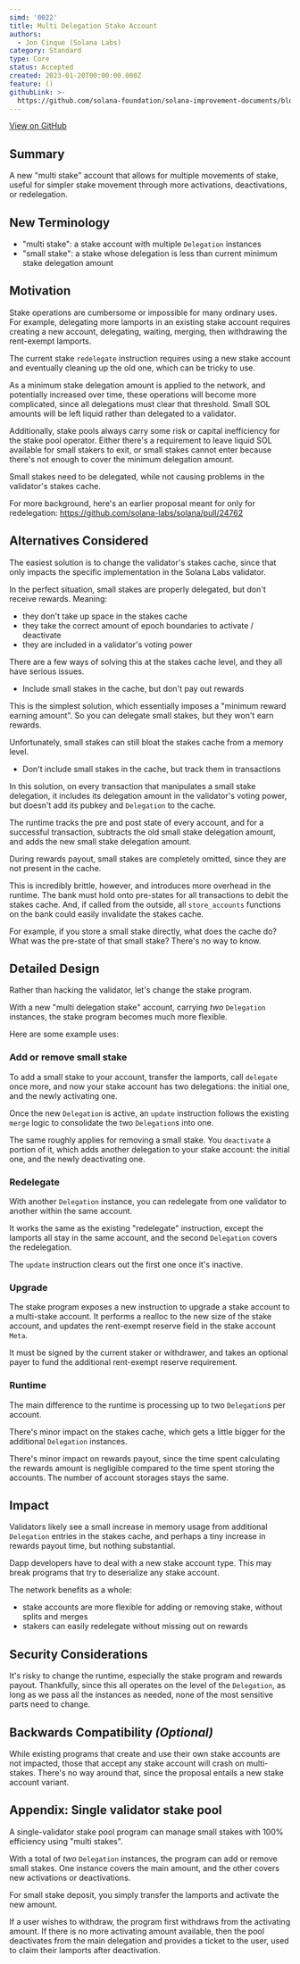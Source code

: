 ```yaml
---
simd: '0022'
title: Multi Delegation Stake Account
authors:
  - Jon Cinque (Solana Labs)
category: Standard
type: Core
status: Accepted
created: 2023-01-20T00:00:00.000Z
feature: ()
githubLink: >-
  https://github.com/solana-foundation/solana-improvement-documents/blob/main/proposals/0022-multi-stake.md
---
```

[View on GitHub](https://github.com/solana-foundation/solana-improvement-documents/blob/main/proposals/0022-multi-stake.md)


## Summary

A new "multi stake" account that allows for multiple movements of stake, useful
for simpler stake movement through more activations, deactivations, or redelegation.

## New Terminology

* "multi stake": a stake account with multiple `Delegation` instances
* "small stake": a stake whose delegation is less than current minimum stake 
  delegation amount

## Motivation

Stake operations are cumbersome or impossible for many ordinary uses. For example,
delegating more lamports in an existing stake account requires creating a new
account, delegating, waiting, merging, then withdrawing the rent-exempt lamports.

The current stake `redelegate` instruction requires using a new stake account and
eventually cleaning up the old one, which can be tricky to use.

As a minimum stake delegation amount is applied to the network, and potentially
increased over time, these operations will become more complicated, since all
delegations must clear that threshold. Small SOL amounts will be left liquid rather
than delegated to a validator.

Additionally, stake pools always carry some risk or capital inefficiency for the
stake pool operator. Either there's a requirement to leave liquid SOL available
for small stakers to exit, or small stakes cannot enter because there's not enough
to cover the minimum delegation amount.

Small stakes need to be delegated, while not causing problems in the validator's
stakes cache.

For more background, here's an earlier proposal meant for only for redelegation:
https://github.com/solana-labs/solana/pull/24762

## Alternatives Considered

The easiest solution is to change the validator's stakes cache, since that only
impacts the specific implementation in the Solana Labs validator.

In the perfect situation, small stakes are properly delegated, but don't receive
rewards. Meaning:

* they don't take up space in the stakes cache
* they take the correct amount of epoch boundaries to activate / deactivate
* they are included in a validator's voting power

There are a few ways of solving this at the stakes cache level, and they all have
serious issues.

* Include small stakes in the cache, but don't pay out rewards

This is the simplest solution, which essentially imposes a "minimum reward earning
amount". So you can delegate small stakes, but they won't earn rewards.

Unfortunately, small stakes can still bloat the stakes cache from a memory level.

* Don't include small stakes in the cache, but track them in transactions

In this solution, on every transaction that manipulates a small stake
delegation, it includes its delegation amount in the validator's voting power,
but doesn't add its pubkey and `Delegation` to the cache.

The runtime tracks the pre and post state of every account, and for a successful
transaction, subtracts the old small stake delegation amount, and adds the new small
stake delegation amount.

During rewards payout, small stakes are completely omitted, since they are not
present in the cache.

This is incredibly brittle, however, and introduces more overhead in the runtime.
The bank must hold onto pre-states for all transactions to debit the stakes
cache. And, if called from the outside, all `store_accounts` functions on the
bank could easily invalidate the stakes cache.

For example, if you store a small stake directly, what does the cache do? What
was the pre-state of that small stake? There's no way to know.

## Detailed Design

Rather than hacking the validator, let's change the stake program.

With a new "multi delegation stake" account, carrying *two* `Delegation` instances,
the stake program becomes much more flexible.

Here are some example uses:

### Add or remove small stake

To add a small stake to your account, transfer the lamports, call `delegate` once
more, and now your stake account has two delegations: the initial one, and the
newly activating one.

Once the new `Delegation` is active, an `update` instruction follows
the existing `merge` logic to consolidate the two `Delegation`s into one.

The same roughly applies for removing a small stake. You `deactivate` a portion
of it, which adds another delegation to your stake account: the initial one, and
the newly deactivating one.

### Redelegate

With another `Delegation` instance, you can redelegate from one validator to another
within the same account.

It works the same as the existing "redelegate" instruction, except the lamports
all stay in the same account, and the second `Delegation` covers the redelegation.

The `update` instruction clears out the first one once it's inactive.

### Upgrade

The stake program exposes a new instruction to upgrade a stake account to a multi-stake
account. It performs a realloc to the new size of the stake account, and
updates the rent-exempt reserve field in the stake account `Meta`.

It must be signed by the current staker or withdrawer, and takes an optional
payer to fund the additional rent-exempt reserve requirement.

### Runtime

The main difference to the runtime is processing up to two `Delegation`s
per account.

There's minor impact on the stakes cache, which gets a little bigger for the
additional `Delegation` instances.

There's minor impact on rewards payout, since the time spent calculating the rewards
amount is negligible compared to the time spent storing the accounts. The number
of account storages stays the same.

## Impact

Validators likely see a small increase in memory usage from additional `Delegation`
entries in the stakes cache, and perhaps a tiny increase in rewards payout time,
but nothing substantial.

Dapp developers have to deal with a new stake account type. This may break programs
that try to deserialize any stake account.

The network benefits as a whole:

* stake accounts are more flexible for adding or removing stake, without splits
and merges
* stakers can easily redelegate without missing out on rewards

## Security Considerations

It's risky to change the runtime, especially the stake program and rewards payout.
Thankfully, since this all operates on the level of the `Delegation`, as long
as we pass all the instances as needed, none of the most sensitive parts need
to change.

## Backwards Compatibility *(Optional)*

While existing programs that create and use their own stake accounts are not impacted,
those that accept any stake account will crash on multi-stakes. There's no way
around that, since the proposal entails a new stake account variant.

## Appendix: Single validator stake pool

A single-validator stake pool program can manage small stakes with 100% efficiency
using "multi stakes".

With a total of *two* `Delegation` instances, the program can add or remove small
stakes. One instance covers the main amount, and the other covers new activations
or deactivations.

For small stake deposit, you simply transfer the lamports and activate the new amount.

If a user wishes to withdraw, the program first withdraws from the activating amount.
If there is no more activating amount available, then the pool deactivates from
the main delegation and provides a ticket to the user, used to claim their lamports
after deactivation.
